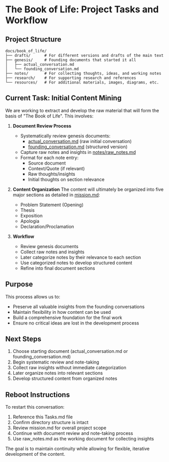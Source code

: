 # The Book of Life: Project Tasks and Workflow

## Project Structure
```
docs/book_of_life/
├── drafts/      # For different versions and drafts of the main text
├── genesis/     # Founding documents that started it all
│   ├── actual_conversation.md
│   └── founding_conversation.md
├── notes/       # For collecting thoughts, ideas, and working notes
├── research/    # For supporting research and references
└── resources/   # For additional materials, images, diagrams, etc.
```

## Current Task: Initial Content Mining
We are working to extract and develop the raw material that will form the basis of "The Book of Life". This involves:

1. **Document Review Process**
   - Systematically review genesis documents:
     - [actual_conversation.md](genesis/actual_conversation.md) (raw initial conversation)
     - [founding_conversation.md](genesis/founding_conversation.md) (structured version)
   - Capture raw notes and insights in [notes/raw_notes.md](notes/raw_notes.md)
   - Format for each note entry:
     - Source document
     - Context/Quote (if relevant)
     - Raw thoughts/insights
     - Initial thoughts on section relevance

2. **Content Organization**
   The content will ultimately be organized into five major sections as detailed in [mission.md](mission.md):
   - Problem Statement (Opening)
   - Thesis
   - Exposition
   - Apologia
   - Declaration/Proclamation

3. **Workflow**
   - Review genesis documents
   - Collect raw notes and insights
   - Later categorize notes by their relevance to each section
   - Use categorized notes to develop structured content
   - Refine into final document sections

## Purpose
This process allows us to:
- Preserve all valuable insights from the founding conversations
- Maintain flexibility in how content can be used
- Build a comprehensive foundation for the final work
- Ensure no critical ideas are lost in the development process

## Next Steps
1. Choose starting document (actual_conversation.md or founding_conversation.md)
2. Begin systematic review and note-taking
3. Collect raw insights without immediate categorization
4. Later organize notes into relevant sections
5. Develop structured content from organized notes

## Reboot Instructions
To restart this conversation:
1. Reference this Tasks.md file
2. Confirm directory structure is intact
3. Review mission.md for overall project scope
4. Continue with document review and note-taking process
5. Use raw_notes.md as the working document for collecting insights

The goal is to maintain continuity while allowing for flexible, iterative development of the content.

